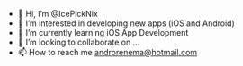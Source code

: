 - 👋 Hi, I’m @IcePickNix
- 👀 I’m interested in developing new apps (iOS and Android)
- 🌱 I’m currently learning iOS App Development
- 💞️ I’m looking to collaborate on ...
- 📫 How to reach me androrenema@hotmail.com

<!---
IcePickNix/IcePickNix is a ✨ special ✨ repository because its `README.md` (this file) appears on your GitHub profile.
You can click the Preview link to take a look at your changes.
--->
